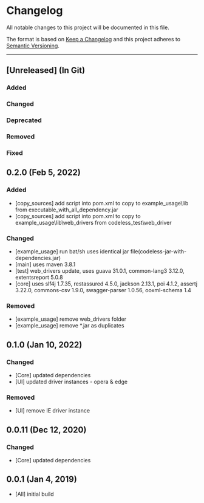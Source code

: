 # Changelog
All notable changes to this project will be documented in this file.

The format is based on [Keep a Changelog](http://keepachangelog.com/)
and this project adheres to [Semantic Versioning](http://semver.org/).

----
## [Unreleased] (In Git)

### Added

### Changed

### Deprecated

### Removed

### Fixed

## 0.2.0 (Feb 5, 2022)

### Added
* [copy_sources] add script into pom.xml to copy to example_usage\lib from executable_with_all_dependency.jar 
* [copy_sources] add script into pom.xml to copy to example_usage\lib\web_drivers from codeless_test\web_driver

### Changed
* [example_usage] run bat/sh uses identical jar file(codeless-jar-with-dependencies.jar) 
* [main] uses maven 3.8.1 
* [test] web_drivers update, uses guava 31.0.1, common-lang3 3.12.0, extentsreport 5.0.8 
* [core] uses slf4j 1.7.35, restassured 4.5.0, jackson 2.13.1, poi 4.1.2, assertj 3.22.0, commons-csv 1.9.0, swagger-parser 1.0.56, ooxml-schema 1.4  

### Removed
* [example_usage] remove web_drivers folder
* [example_usage] remove *.jar as duplicates

## 0.1.0 (Jan 10, 2022)

### Changed
* [Core] updated dependencies
* [UI] updated driver instances - opera & edge

### Removed
* [UI] remove IE driver instance


## 0.0.11 (Dec 12, 2020)

### Changed
* [Core] updated dependencies

## 0.0.1 (Jan 4, 2019)

* [All] initial build
